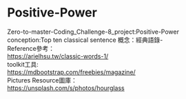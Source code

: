 # Positive-Power
Zero-to-master-Coding_Challenge-8_project:Positive-Power
conception:Top ten classical sentence 概念：經典語錄-  
Reference參考：  
https://arielhsu.tw/classic-words-1/  
toolkit工具:  
https://mdbootstrap.com/freebies/magazine/  
Pictures Resource圖庫：  
https://unsplash.com/s/photos/hourglass  

